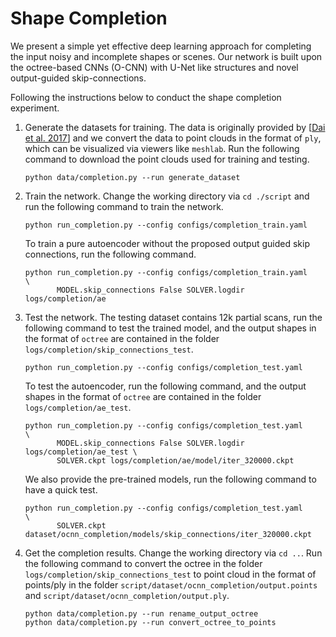 # Shape Completion

We present a simple yet effective deep learning approach for completing the
input noisy and incomplete shapes or scenes. Our network is built upon the
octree-based CNNs (O-CNN)  with U-Net like structures and novel output-guided
skip-connections.

Following the instructions below to conduct the shape completion experiment.


1. Generate the datasets for training.  The data is originally provided by
   \[[Dai et al. 2017](http://graphics.stanford.edu/projects/cnncomple)\] and we
   convert the data to point clouds in the format of `ply`, which can be
   visualized via viewers like `meshlab`.  Run the following command to download
   the point clouds used for training and testing. 
    ```shell
    python data/completion.py --run generate_dataset
    ```

2. Train the network. Change the working directory via `cd ./script` and run the
   following command to train the network.
    ```shell
    python run_completion.py --config configs/completion_train.yaml 
    ```
   To train a pure autoencoder without the proposed output guided skip
   connections, run the following command.
    ```shell
    python run_completion.py --config configs/completion_train.yaml          \
           MODEL.skip_connections False SOLVER.logdir logs/completion/ae
    ```
   
   
3. Test the network. The testing dataset contains 12k partial scans, run the
   following command to test the trained model, and the output shapes in the
   format of `octree` are contained in the folder `logs/completion/skip_connections_test`.
   ```shell
   python run_completion.py --config configs/completion_test.yaml
   ```
   To test the autoencoder, run the following command, and the output shapes in the
   format of `octree` are contained in the folder `logs/completion/ae_test`.
   ```shell
   python run_completion.py --config configs/completion_test.yaml            \
          MODEL.skip_connections False SOLVER.logdir logs/completion/ae_test \
          SOLVER.ckpt logs/completion/ae/model/iter_320000.ckpt
   ```
   We also provide the pre-trained models, run the following command to have a
   quick test.
   ```shell
   python run_completion.py --config configs/completion_test.yaml            \
          SOLVER.ckpt dataset/ocnn_completion/models/skip_connections/iter_320000.ckpt
   ```

4. Get the completion results. Change the working directory via `cd ..`. Run the
   following command to convert the octree in the folder
   `logs/completion/skip_connections_test` to point cloud in the format of
   points/ply in the folder `script/dataset/ocnn_completion/output.points` and
   `script/dataset/ocnn_completion/output.ply`.
   ```shell
   python data/completion.py --run rename_output_octree
   python data/completion.py --run convert_octree_to_points 
   ```